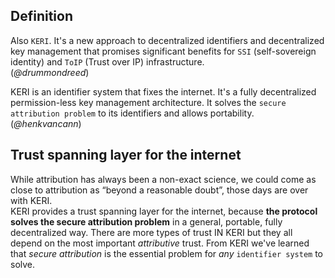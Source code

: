 ## Definition

Also `KERI`. It's a new approach to decentralized identifiers and decentralized key management that promises significant benefits for `SSI` (self-sovereign identity) and `ToIP` (Trust over IP) infrastructure.  
(_@drummondreed_)

KERI is an identifier system that fixes the internet. It's a fully decentralized permission-less key management architecture. It solves the `secure attribution problem` to its identifiers and allows portability.  
(_@henkvancann_)

## Trust spanning layer for the internet

While attribution has always been a non-exact science, we could come as close to attribution as “beyond a reasonable doubt”, those days are over with KERI.  
KERI provides a trust spanning layer for the internet, because **the protocol solves the secure attribution problem** in a general, portable, fully decentralized way. There are more types of trust IN KERI but they all depend on the most important _attributive_ trust.
From KERI we've learned that _secure attribution_ is the essential problem for _any_ `identifier system` to solve.
